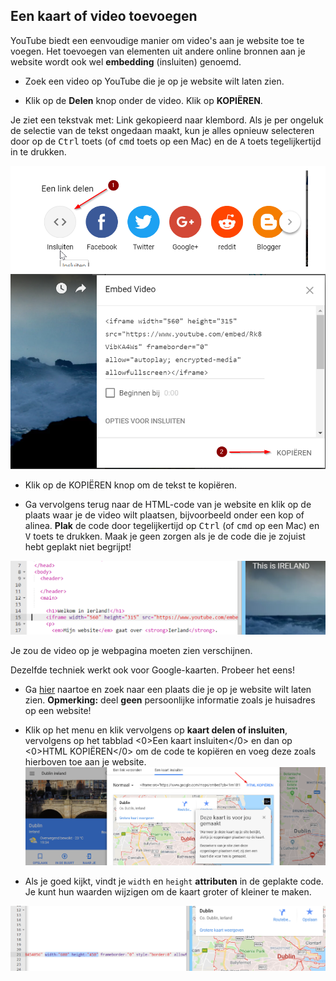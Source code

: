 ## Een kaart of video toevoegen

YouTube biedt een eenvoudige manier om video's aan je website toe te voegen. Het toevoegen van elementen uit andere online bronnen aan je website wordt ook wel **embedding** (insluiten) genoemd.

- Zoek een video op YouTube die je op je website wilt laten zien.

- Klik op de **Delen** knop onder de video. Klik op **KOPIËREN**.

Je ziet een tekstvak met: Link gekopieerd naar klembord. Als je per ongeluk de selectie van de tekst ongedaan maakt, kun je alles opnieuw selecteren door op de <kbd>Ctrl</kbd> toets (of <kbd>cmd</kbd> toets op een Mac) en de <kbd>A</kbd> toets tegelijkertijd in te drukken.

![YouTube's embed option with code selected](images/EmbedYouTube.png)

- Klik op de KOPIËREN knop om de tekst te kopiëren.

- Ga vervolgens terug naar de HTML-code van je website en klik op de plaats waar je de video wilt plaatsen, bijvoorbeeld onder een kop of alinea. **Plak** de code door tegelijkertijd op <kbd>Ctrl</kbd> (of <kbd>cmd</kbd> op een Mac) en <kbd>V</kbd> toets te drukken. Maak je geen zorgen als je de code die je zojuist hebt geplakt niet begrijpt!

![Example of the embedding code pasted into a HTML page](images/EmbedYouTube2.png)

Je zou de video op je webpagina moeten zien verschijnen.

Dezelfde techniek werkt ook voor Google-kaarten. Probeer het eens!

- Ga [hier](http://dojo.soy/google-maps) naartoe en zoek naar een plaats die je op je website wilt laten zien. **Opmerking:** deel **geen** persoonlijke informatie zoals je huisadres op een website!

- Klik op het menu en klik vervolgens op **kaart delen of insluiten**, vervolgens op het tabblad <0>Een kaart insluiten</0> en dan op <0>HTML KOPIËREN</0> om de code te kopiëren en voeg deze zoals hierboven toe aan je website. ![Embed option selected in Google Maps](images/EmbedGoogleMap.png)

- Als je goed kijkt, vindt je `width` en `height` **attributen** in de geplakte code. Je kunt hun waarden wijzigen om de kaart groter of kleiner te maken.

![Example of embedded Google Map with width and height attributes selected](images/EmbeddedGoogleMapCode.png)